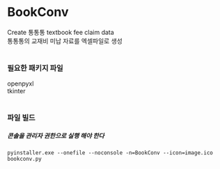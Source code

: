 # BookConv
Create 통통통 textbook fee claim data
<br/>
통통통의 교재비 미납 자료를 엑셀파일로 생성
<br/>
<br/>

### 필요한 패키지 파일
openpyxl  
tkinter
<br/>
<br/>

### 파일 빌드
##### 콘솔을 관리자 권한으로 실행 해야 한다
`pyinstaller.exe --onefile --noconsole -n=BookConv --icon=image.ico bookconv.py`
